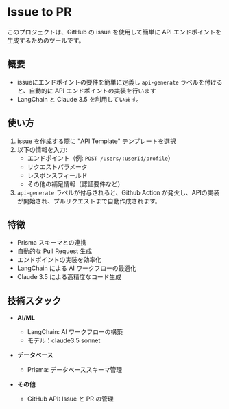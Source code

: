 # Issue to PR

このプロジェクトは、GitHub の issue を使用して簡単に API エンドポイントを生成するためのツールです。

## 概要

- issueにエンドポイントの要件を簡単に定義し `api-generate` ラベルを付けると、自動的に API エンドポイントの実装を行います
- LangChain と Claude 3.5 を利用しています。

## 使い方

1. issue を作成する際に "API Template" テンプレートを選択
2. 以下の情報を入力:
   - エンドポイント（例: `POST /users/:userId/profile`）
   - リクエストパラメータ
   - レスポンスフィールド
   - その他の補足情報（認証要件など）
3. `api-generate` ラベルが付与されると、Github Action が発火し、APIの実装が開始され、プルリクエストまで自動作成されます。

## 特徴

- Prisma スキーマとの連携
- 自動的な Pull Request 生成
- エンドポイントの実装を効率化
- LangChain による AI ワークフローの最適化
- Claude 3.5 による高精度なコード生成

## 技術スタック

- **AI/ML**
  - LangChain: AI ワークフローの構築
  - モデル：claude3.5 sonnet

- **データベース**
  - Prisma: データベーススキーマ管理
- **その他**
  - GitHub API: Issue と PR の管理

